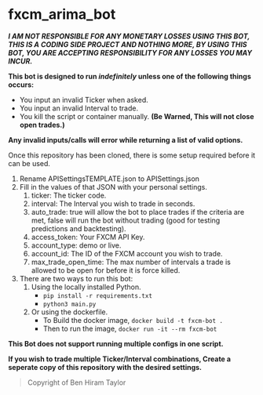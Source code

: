 # fxcm_arima_bot
***I AM NOT RESPONSIBLE FOR ANY MONETARY LOSSES USING THIS BOT, THIS IS A CODING SIDE PROJECT AND NOTHING MORE, BY USING THIS BOT, YOU ARE ACCEPTING RESPONSIBILITY FOR ANY LOSSES YOU MAY INCUR.***

**This bot is designed to run _indefinitely_ unless one of the following things occurs:**
- You input an invalid Ticker when asked.
- You input an invalid Interval to trade.
- You kill the script or container manually. **(Be Warned, This will not close open trades.)**

**Any invalid inputs/calls will error while returning a list of valid options.**

Once this repository has been cloned, there is some setup required before it can be used.

1. Rename APISettingsTEMPLATE.json to APISettings.json
2. Fill in the values of that JSON with your personal settings.
   1. ticker: The ticker code.
   2. interval: The Interval you wish to trade in seconds.
   3. auto_trade: true will allow the bot to place trades if the criteria are met, false will run the bot without trading (good for testing predictions and backtesting).
   4. access_token: Your FXCM API Key.
   5. account_type: demo or live.
   6. account_id: The ID of the FXCM account you wish to trade.
   7. max_trade_open_time: The max number of intervals a trade is allowed to be open for before it is force killed.
3. There are two ways to run this bot: 
   1. Using the locally installed Python.
      - `pip install -r requirements.txt`
      - `python3 main.py`
   2. Or using the dockerfile.
      - To Build the docker image, `docker build -t fxcm-bot .`
      - Then to run the image, `docker run -it --rm fxcm-bot`
  
**This Bot does not support running multiple configs in one script.**

**If you wish to trade multiple Ticker/Interval combinations, Create a seperate copy of this repository with the desired settings.**
> Copyright of Ben Hiram Taylor